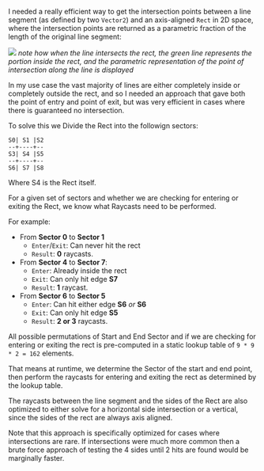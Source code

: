 I needed a really efficient way to get the intersection points between a line segment (as defined by two `Vector2`) and an axis-aligned `Rect` in 2D space, where the intersection points are returned as a parametric fraction of the length of the original line segment:

![](https://i.imgur.com/XL6NVkd.gif)
_note how when the line intersects the rect, the green line represents the portion inside the rect, and the parametric representation of the point of intersection along the line is displayed_

In my use case the vast majority of lines are either completely inside or completely outside the rect, and so I needed an approach that gave both the point of entry and point of exit, but was very efficient in cases where there is guaranteed no intersection.

To solve this we Divide the Rect into the followign sectors:
```
S0| S1 |S2
--+----+--
S3| S4 |S5
--+----+--
S6| S7 |S8
```
Where S4 is the Rect itself.

For a given set of sectors and whether we are checking for entering or exiting the Rect, we know what Raycasts need to be performed.

For example:
- From **Sector 0** to **Sector 1**
  - `Enter`/`Exit`: Can never hit the rect 
  - `Result`: **0** raycasts.
- From **Sector 4** to **Sector 7**: 
  - `Enter`: Already inside the rect
  - `Exit`: Can only hit edge **S7**
  - `Result`: **1** raycast.
- From **Sector 6** to **Sector 5**
  - `Enter`: Can hit either edge **S6** *or* **S6** 
  - `Exit`: Can only hit edge **S5**
  - `Result`: **2 or 3** raycasts.

All possible permutations of Start and End Sector and if we are checking for entering or exiting the rect is pre-computed in a static lookup table of `9 * 9 * 2 = 162` elements.

That means at runtime, we determine the Sector of the start and end point, then perform the raycasts for entering and exiting the rect as determined by the lookup table.

The raycasts between the line segment and the sides of the Rect are also optimized to either solve for a horizontal side intersection or a vertical, since the sides of the rect are always axis aligned.


Note that this approach is specifically optimized for cases where intersections are rare. If intersections were much more common then a brute force approach of testing the 4 sides until 2 hits are found would be marginally faster.